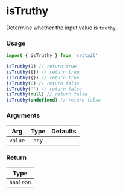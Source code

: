 # isTruthy

Determine whether the input value is `truthy`.

### Usage

```ts
import { isTruthy } from 'rattail'

isTruthy(1) // return true
isTruthy([]) // return true
isTruthy({}) // return true
isTruthy(0) // return false
isTruthy('') // return false
isTruthy(null) // return false
isTruthy(undefined) // return false
```

### Arguments

| Arg     | Type  | Defaults |
| ------- | :---: | -------: |
| `value` | `any` |          |

### Return

|   Type    |
| :-------: |
| `boolean` |
